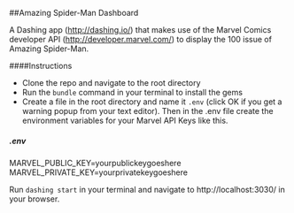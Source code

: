 ##Amazing Spider-Man Dashboard

A Dashing app (http://dashing.io/) that makes use of the Marvel Comics developer API (http://developer.marvel.com/) to display the 100 issue of Amazing Spider-Man.

####Instructions

* Clone the repo and navigate to the root directory
* Run the `bundle` command in your terminal to install the gems
* Create a file in the root directory and name it `.env` (click OK if you get a warning popup from your text editor). Then in the .env file create the environment variables for your Marvel API Keys like this.

##### .env
MARVEL_PUBLIC_KEY=yourpublickeygoeshere<br />
MARVEL_PRIVATE_KEY=yourprivatekeygoeshere

Run `dashing start` in your terminal and navigate to http://localhost:3030/ in your browser.
